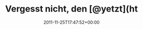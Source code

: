 ---
retweeted: false
source: <a href="http://itunes.apple.com/us/app/twitter/id409789998?mt=12" rel="nofollow">Twitter
  for Mac</a>
entities:
  hashtags: []
  symbols: []
  user_mentions:
  - name: yetzt
    screen_name: yetzt
    indices:
    - '20'
    - '26'
    id_str: '2902401'
    id: '2902401'
  - name: ZDF-Auslandsreporter
    screen_name: ReporterZDF
    indices:
    - '45'
    - '57'
    id_str: '211544109'
    id: '211544109'
  - name: castorticker
    screen_name: castorticker
    indices:
    - '66'
    - '79'
    id_str: '16880291'
    id: '16880291'
  urls: []
display_text_range:
- '0'
- '103'
favorite_count: '0'
id_str: '140124556298952704'
truncated: false
retweet_count: '0'
id: '140124556298952704'
created_at: Fri Nov 25 17:47:52 +0000 2011
favorited: false
full_text: Vergesst nicht, den [@yetzt](https://twitter.com/yetzt) zu flattern! »Der
  [@ReporterZDF](https://twitter.com/ReporterZDF) zitiert [@castorticker](https://twitter.com/castorticker).
  Achievement unlocked.«
lang: de
tags:
- pesos:twitter
date: '2011-11-25T17:47:52+00:00'
src: https://twitter.com/bascht/status/140124556298952704
original_url: https://twitter.com/bascht/status/140124556298952704
type: twitter_tweet
text: Vergesst nicht, den [@yetzt](https://twitter.com/yetzt) zu flattern! »Der [@ReporterZDF](https://twitter.com/ReporterZDF)
  zitiert [@castorticker](https://twitter.com/castorticker). Achievement unlocked.«
title: Vergesst nicht, den [@yetzt](ht

---